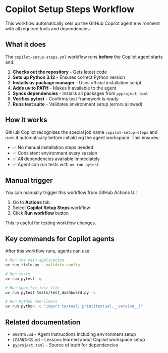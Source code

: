 # Copilot Setup Steps Workflow

This workflow automatically sets up the GitHub Copilot agent environment with all required tools and dependencies.

## What it does

The `copilot-setup-steps.yml` workflow runs **before** the Copilot agent starts and:

1. **Checks out the repository** - Gets latest code
2. **Sets up Python 3.12** - Ensures correct Python version
3. **Installs uv package manager** - Uses official installation script
4. **Adds uv to PATH** - Makes it available to the agent
5. **Syncs dependencies** - Installs all packages from `pyproject.toml`
6. **Verifies pytest** - Confirms test framework is ready
7. **Runs test suite** - Validates environment setup (errors allowed)

## How it works

GitHub Copilot recognizes the special job name `copilot-setup-steps` and runs it automatically before initializing the agent workspace. This ensures:

- ✅ No manual installation steps needed
- ✅ Consistent environment every session  
- ✅ All dependencies available immediately
- ✅ Agent can run tests with `uv run pytest`

## Manual trigger

You can manually trigger this workflow from GitHub Actions UI:

1. Go to **Actions** tab
2. Select **Copilot Setup Steps** workflow
3. Click **Run workflow** button

This is useful for testing workflow changes.

## Key commands for Copilot agents

After this workflow runs, agents can use:

```bash
# Run the main application
uv run ttslo.py --validate-config

# Run tests
uv run pytest -q

# Run specific test file
uv run pytest tests/test_dashboard.py -v

# Run Python one-liners
uv run python -c "import textual; print(textual.__version__)"
```

## Related documentation

- `AGENTS.md` - Agent instructions including environment setup
- `LEARNINGS.md` - Lessons learned about Copilot workspace setup
- `pyproject.toml` - Source of truth for dependencies
